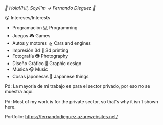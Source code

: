 *👋 Hola!/Hi!, Soy/I'm -> Fernando Dieguez 🙂*

😮 Intereses/Interests
*  Programación 💻 Programming
*  Juegos 🎮 Games
*  Autos y motores 🛸 Cars and engines
*  Impresión 3d 🗿 3d printing
*  Fotografía 📷 Photography
*  Diseño Gráfico 🎨 Graphic design
*  Música 🎧 Music
*  Cosas japonesas 👺 Japanese things

Pd: La mayoria de mi trabajo es para el sector privado, por eso no se muestra aquí.

Pd: Most of my work is for the private sector, so that's why it isn't shown here.

Portfolio: 
https://fernandodieguez.azurewebsites.net/

<!---
fdieguez1/fdieguez1 is a ✨ special ✨ repository because its `README.md` (this file) appears on your GitHub profile.
You can click the Preview link to take a look at your changes.
--->
